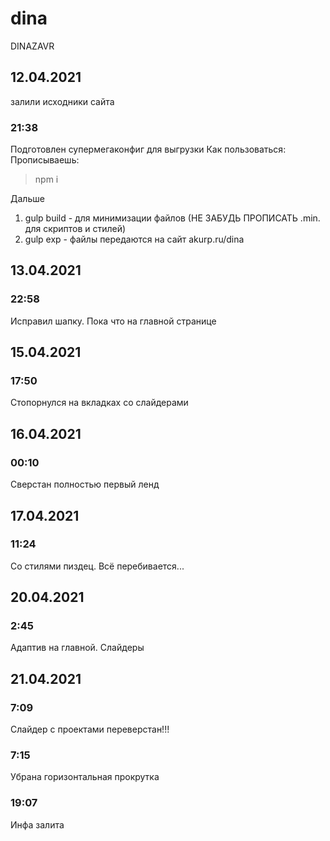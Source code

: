 # dina
DINAZAVR
## 12.04.2021
залили исходники сайта
### 21:38
Подготовлен супермегаконфиг для выгрузки
Как пользоваться:
Прописываешь: 
> npm i

Дальше
1. gulp build - для минимизации файлов (НЕ ЗАБУДЬ ПРОПИСАТЬ .min. для скриптов и стилей)
2. gulp exp - файлы передаются на сайт akurp.ru/dina
## 13.04.2021
### 22:58
Исправил шапку. Пока что на главной странице
## 15.04.2021
### 17:50
Стопорнулся на вкладках со слайдерами
## 16.04.2021
### 00:10
Сверстан полностью первый ленд
## 17.04.2021
### 11:24
Со стилями пиздец. Всё перебивается...
## 20.04.2021
### 2:45
Адаптив на главной. Слайдеры
## 21.04.2021
### 7:09
Слайдер с проектами переверстан!!!
### 7:15
Убрана горизонтальная прокрутка
### 19:07
Инфа залита